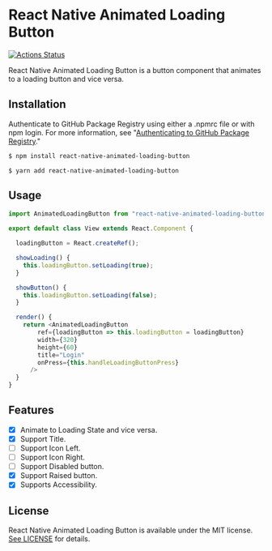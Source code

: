 # React Native Animated Loading Button
[![Actions Status](https://github.com/philip-bui/react-native-animated-loading-button/workflows/build/badge.svg)](https://github.com/philip-bui/react-native-animated-loading-button/actions)

React Native Animated Loading Button is a button component that animates to a loading button and vice versa.

## Installation

Authenticate to GitHub Package Registry using either a .npmrc file or with npm login. For more information, see "[Authenticating to GitHub Package Registry](https://help.github.com/en/github/managing-packages-with-github-package-registry/configuring-npm-for-use-with-github-package-registry#authenticating-to-github-package-registry)."

```bash
$ npm install react-native-animated-loading-button
```

```
$ yarn add react-native-animated-loading-button
```

## Usage

```javascript
import AnimatedLoadingButton from "react-native-animated-loading-button";

export default class View extends React.Component {

  loadingButton = React.createRef();

  showLoading() {
    this.loadingButton.setLoading(true);
  }

  showButton() {
    this.loadingButton.setLoading(false);
  }

  render() {
    return <AnimatedLoadingButton
        ref={loadingButton => this.loadingButton = loadingButton}
        width={320}
        height={60}
        title="Login"
        onPress={this.handleLoadingButtonPress}
      />
  }
}
```

## Features

- [X] Animate to Loading State and vice versa. 
- [X] Support Title.
- [ ] Support Icon Left.
- [ ] Support Icon Right.
- [ ] Support Disabled button.
- [X] Support Raised button.
- [X] Supports Accessibility.

## License

React Native Animated Loading Button is available under the MIT license. [See LICENSE](https://github.com/philip-bui/react-native-animated-loading-button/blob/master/LICENSE) for details.
